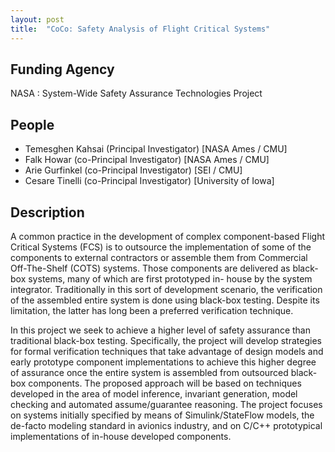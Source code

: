 ```yaml
---
layout: post
title:  "CoCo: Safety Analysis of Flight Critical Systems"
---
```


## Funding Agency ##
NASA : System-Wide Safety Assurance Technologies Project

## People ##
* Temesghen Kahsai (Principal Investigator) [NASA Ames / CMU]
* Falk Howar (co-Principal Investigator) [NASA Ames / CMU]
* Arie Gurfinkel (co-Principal Investigator) [SEI / CMU]
* Cesare Tinelli (co-Principal Investigator) [University of Iowa]

## Description ##
A common practice in the development of complex component-based Flight Critical Systems (FCS) is to outsource the implementation of some of the components to external contractors or assemble them from Commercial Off-The-Shelf (COTS) systems. Those components are delivered as black-box systems, many of which are first prototyped in- house by the system integrator. Traditionally in this sort of development scenario, the verification of the assembled entire system is done using black-box testing. Despite its limitation, the latter has long been a preferred verification technique.

In this project we seek to achieve a higher level of safety assurance than traditional black-box testing. Specifically, the project will develop strategies for formal verification techniques that take advantage of design models and early prototype component implementations to achieve this higher degree of assurance once the entire system is assembled from outsourced black-box components. The proposed approach will be based on techniques developed in the area of model inference, invariant generation, model checking and automated assume/guarantee reasoning. The project focuses on systems initially specified by means of Simulink/StateFlow models, the de-facto modeling standard in avionics industry, and on C/C++ prototypical implementations of in-house developed components.
